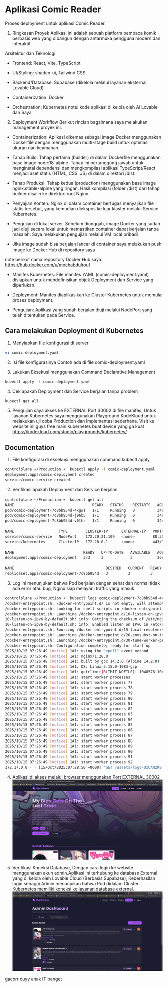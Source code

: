 # Aplikasi Comic Reader
Proses deployment untuk aplikasi Comic Reader.

1. Ringkasan Proyek
Aplikasi ini adalah sebuah platform pembaca komik berbasis web yang dibangun dengan antarmuka pengguna modern dan interaktif.

Arsitektur dan Teknologi
- Frontend: React, Vite, TypeScript

- UI/Styling: shadcn-ui, Tailwind CSS

- Backend/Database: Supabase (dikelola melalui layanan eksternal Lovable Cloud)

- Containerization: Docker

- Orchestration: Kubernetes
note: kode aplikasi di kelola oleh Ai Lovable dan Saya 

2. Deployment Workflow
Berikut rincian bagaimana saya melakukan management proyek ini.

- Containerization: Aplikasi dikemas sebagai image Docker menggunakan Dockerfile dengan menggunakan multi-stage build untuk optimasi ukuran dan keamanan.

- Tahap Build: Tahap pertama (builder) di dalam Dockerfile menggunakan base image node:18-alpine. Tahap ini bertanggung jawab untuk menginstal dependensi dan mengkompilasi aplikasi TypeScript/React menjadi aset statis (HTML, CSS, JS) di dalam direktori /dist.

- Tahap Produksi: Tahap kedua (production) menggunakan base image nginx:stable-alpine yang ringan. Hasil kompilasi (folder /dist) dari tahap builder disalin ke direktori root Nginx.

- Penyajian Konten: Nginx di dalam container bertugas menyajikan file statis tersebut, yang kemudian diekspos ke luar klaster melalui Service Kubernetes.

- Pengujian di lokal server. Sebelum diunggah, image Docker yang sudah jadi diuji secara lokal untuk memastikan container dapat berjalan tanpa masalah. Saya melakukan pengujian melalui VM local pribadi

- Jika image sudah bisa berjalan lancar di container saya melakukan push Image ke Docker Hub di repository saya

note berikut nama repository Docker Hub saya: https://hub.docker.com/u/mochabdulrouf

- Manifes Kubernetes: File manifes YAML (comic-deployment.yaml) disiapkan untuk mendefinisikan objek Deployment dan Service yang diperlukan.

- Deployment: Manifes diaplikasikan ke Cluster Kubernetes untuk memulai proses deployment.

- Pengujian: Aplikasi yang sudah berjalan diuji melalui NodePort yang telah ditentukan pada Service.

## Cara melakukan Deployment di Kubernetes

1. Menyiapkan file konfigurasi di server
```bash
vi comic-deployment.yaml
```

2. Isi file konfigurasinya
Contoh ada di file comic-deployment.yaml 

3. Lakukan Eksekusi menggunakan Command Declarative Management
```bash
kubectl apply -f comic-deployment.yaml
```

4. Cek apakah Deployment dan Service berjalan tanpa problem
```bash
kubectl get all
```

5. Pengujian saya akses ke EXTERNAL Port 30002 di file manifes, Untuk layanan Kubernetes saya menggunakan Playground KodeKloud untuk melakukan uji coba Production dan Implementasi sederhana. Visit ke website ini guys free main kubernetes buat device yang ga kuat https://kodekloud.com/studio/playgrounds/kubernetes/

## Documentation

1. File konfigurasi di eksekusi menggunakan command kubectl apply
```bash
controlplane ~/Production ➜  kubectl apply -f comic-deployment.yaml 
deployment.apps/comic-deployment created
service/comic-service created
```

2. Verifikasi apakah Deployment dan Service berjalan
```bash
controlplane ~/Production ➜  kubectl get all
NAME                                   READY   STATUS    RESTARTS   AGE
pod/comic-deployment-7c8bb954d-4xgws   1/1     Running   0          34s
pod/comic-deployment-7c8bb954d-j96b5   1/1     Running   0          34s
pod/comic-deployment-7c8bb954d-v6thr   1/1     Running   0          34s

NAME                    TYPE        CLUSTER-IP      EXTERNAL-IP   PORT(S)        AGE
service/comic-service   NodePort    172.20.21.109   <none>        80:30002/TCP   35s
service/kubernetes      ClusterIP   172.20.0.1      <none>        443/TCP        74m

NAME                               READY   UP-TO-DATE   AVAILABLE   AGE
deployment.apps/comic-deployment   3/3     3            3           36s

NAME                                         DESIRED   CURRENT   READY   AGE
replicaset.apps/comic-deployment-7c8bb954d   3         3         3       35s
```

3. Log ini menunjukan bahwa Pod berjalan dengan sehat dan normal tidak ada error atau bug, Nginx siap melayani traffic yang masuk
```bash
controlplane ~/Production ➜  kubectl logs comic-deployment-7c8bb954d-4xgws 
/docker-entrypoint.sh: /docker-entrypoint.d/ is not empty, will attempt to perform configuration
/docker-entrypoint.sh: Looking for shell scripts in /docker-entrypoint.d/
/docker-entrypoint.sh: Launching /docker-entrypoint.d/10-listen-on-ipv6-by-default.sh
10-listen-on-ipv6-by-default.sh: info: Getting the checksum of /etc/nginx/conf.d/default.conf
10-listen-on-ipv6-by-default.sh: info: Enabled listen on IPv6 in /etc/nginx/conf.d/default.conf
/docker-entrypoint.sh: Sourcing /docker-entrypoint.d/15-local-resolvers.envsh
/docker-entrypoint.sh: Launching /docker-entrypoint.d/20-envsubst-on-templates.sh
/docker-entrypoint.sh: Launching /docker-entrypoint.d/30-tune-worker-processes.sh
/docker-entrypoint.sh: Configuration complete; ready for start up
2025/10/15 07:26:49 [notice] 1#1: using the "epoll" event method
2025/10/15 07:26:49 [notice] 1#1: nginx/1.28.0
2025/10/15 07:26:49 [notice] 1#1: built by gcc 14.2.0 (Alpine 14.2.0) 
2025/10/15 07:26:49 [notice] 1#1: OS: Linux 5.15.0-1083-gcp
2025/10/15 07:26:49 [notice] 1#1: getrlimit(RLIMIT_NOFILE): 1048576:1048576
2025/10/15 07:26:49 [notice] 1#1: start worker processes
2025/10/15 07:26:49 [notice] 1#1: start worker process 77
2025/10/15 07:26:49 [notice] 1#1: start worker process 78
2025/10/15 07:26:49 [notice] 1#1: start worker process 79
2025/10/15 07:26:49 [notice] 1#1: start worker process 80
2025/10/15 07:26:49 [notice] 1#1: start worker process 81
2025/10/15 07:26:49 [notice] 1#1: start worker process 82
2025/10/15 07:26:49 [notice] 1#1: start worker process 83
2025/10/15 07:26:49 [notice] 1#1: start worker process 84
2025/10/15 07:26:49 [notice] 1#1: start worker process 85
2025/10/15 07:26:49 [notice] 1#1: start worker process 86
2025/10/15 07:26:49 [notice] 1#1: start worker process 87
2025/10/15 07:26:49 [notice] 1#1: start worker process 88
2025/10/15 07:26:49 [notice] 1#1: start worker process 89
2025/10/15 07:26:49 [notice] 1#1: start worker process 90
2025/10/15 07:26:49 [notice] 1#1: start worker process 91
2025/10/15 07:26:49 [notice] 1#1: start worker process 92
172.17.0.0 - - [15/Oct/2025:07:28:50 +0000] "GET /assets/logo-DzOAN2KB.png HTTP/1.1" 200 6524 "https://30002-port-sh3hm5baxyxi3cev.labs.kodekloud.com/" "Mozilla/5.0 (Windows NT 10.0; Win64; x64) AppleWebKit/537.36 (KHTML, like Gecko) Chrome/141.0.0.0 Safari/537.36" "182.8.227.3, 34.120.45.220, 169.254.169.126, 192.168.56.192"
```

4. Aplikasi di akses melalui browser menggunakan Port EXTERNAL 30002
![image-documentation-1](./image/image.png)

5. Verifikasi Koneksi Database, Dengan cara login ke website menggunakan akun admin.Aplikasi ini terhubung ke database External yang di kelola oleh Lovable Cloud (Berbasis Supabase), Keberhasilan login sebagai Admin menunjukan bahwa Pod didalam Cluster Kubernetes memiliki koneksi ke layanan database external.
![image-documentation-2](./image/image2.png)


gacorr cuyy anak IT banget